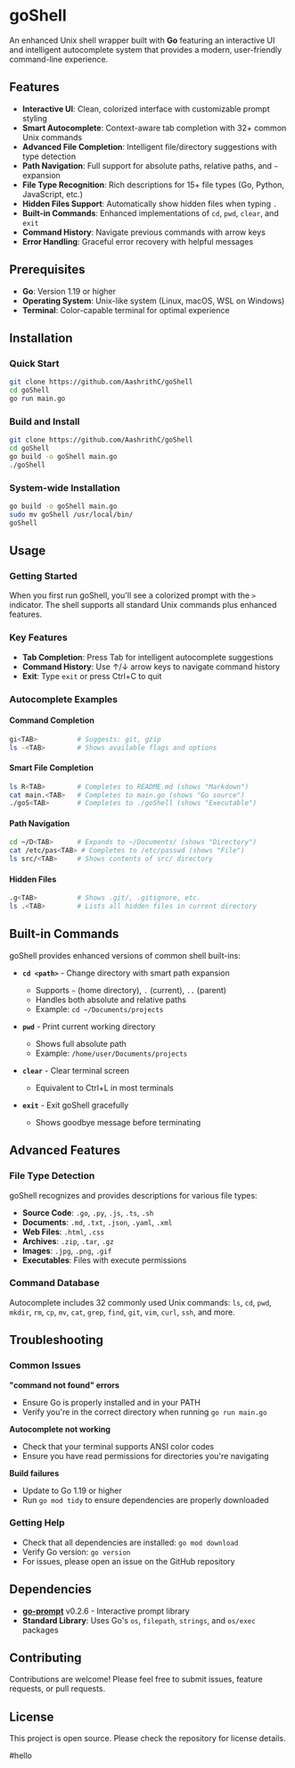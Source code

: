 # goShell

An enhanced Unix shell wrapper built with **Go** featuring an interactive UI and intelligent autocomplete system that provides a modern, user-friendly command-line experience.

## Features

- **Interactive UI**: Clean, colorized interface with customizable prompt styling
- **Smart Autocomplete**: Context-aware tab completion with 32+ common Unix commands
- **Advanced File Completion**: Intelligent file/directory suggestions with type detection
- **Path Navigation**: Full support for absolute paths, relative paths, and `~` expansion
- **File Type Recognition**: Rich descriptions for 15+ file types (Go, Python, JavaScript, etc.)
- **Hidden Files Support**: Automatically show hidden files when typing `.`
- **Built-in Commands**: Enhanced implementations of `cd`, `pwd`, `clear`, and `exit`
- **Command History**: Navigate previous commands with arrow keys
- **Error Handling**: Graceful error recovery with helpful messages

## Prerequisites

- **Go**: Version 1.19 or higher
- **Operating System**: Unix-like system (Linux, macOS, WSL on Windows)
- **Terminal**: Color-capable terminal for optimal experience

## Installation

### Quick Start
```bash
git clone https://github.com/AashrithC/goShell
cd goShell
go run main.go
```

### Build and Install
```bash
git clone https://github.com/AashrithC/goShell
cd goShell
go build -o goShell main.go
./goShell
```

### System-wide Installation
```bash
go build -o goShell main.go
sudo mv goShell /usr/local/bin/
goShell
```

## Usage

### Getting Started
When you first run goShell, you'll see a colorized prompt with the `>` indicator. The shell supports all standard Unix commands plus enhanced features.

### Key Features
- **Tab Completion**: Press Tab for intelligent autocomplete suggestions
- **Command History**: Use ↑/↓ arrow keys to navigate command history
- **Exit**: Type `exit` or press Ctrl+C to quit

### Autocomplete Examples

#### Command Completion
```bash
gi<TAB>          # Suggests: git, gzip
ls -<TAB>        # Shows available flags and options
```

#### Smart File Completion
```bash
ls R<TAB>        # Completes to README.md (shows "Markdown")
cat main.<TAB>   # Completes to main.go (shows "Go source")
./goS<TAB>       # Completes to ./goShell (shows "Executable")
```

#### Path Navigation
```bash
cd ~/D<TAB>      # Expands to ~/Documents/ (shows "Directory")
cat /etc/pas<TAB> # Completes to /etc/passwd (shows "File")
ls src/<TAB>     # Shows contents of src/ directory
```

#### Hidden Files
```bash
.g<TAB>          # Shows .git/, .gitignore, etc.
ls .<TAB>        # Lists all hidden files in current directory
```

## Built-in Commands

goShell provides enhanced versions of common shell built-ins:

- **`cd <path>`** - Change directory with smart path expansion
  - Supports `~` (home directory), `.` (current), `..` (parent)
  - Handles both absolute and relative paths
  - Example: `cd ~/Documents/projects`

- **`pwd`** - Print current working directory
  - Shows full absolute path
  - Example: `/home/user/Documents/projects`

- **`clear`** - Clear terminal screen
  - Equivalent to Ctrl+L in most terminals

- **`exit`** - Exit goShell gracefully
  - Shows goodbye message before terminating

## Advanced Features

### File Type Detection
goShell recognizes and provides descriptions for various file types:
- **Source Code**: `.go`, `.py`, `.js`, `.ts`, `.sh`
- **Documents**: `.md`, `.txt`, `.json`, `.yaml`, `.xml`
- **Web Files**: `.html`, `.css`
- **Archives**: `.zip`, `.tar`, `.gz`
- **Images**: `.jpg`, `.png`, `.gif`
- **Executables**: Files with execute permissions

### Command Database
Autocomplete includes 32 commonly used Unix commands:
`ls`, `cd`, `pwd`, `mkdir`, `rm`, `cp`, `mv`, `cat`, `grep`, `find`, `git`, `vim`, `curl`, `ssh`, and more.

## Troubleshooting

### Common Issues

**"command not found" errors**
- Ensure Go is properly installed and in your PATH
- Verify you're in the correct directory when running `go run main.go`

**Autocomplete not working**
- Check that your terminal supports ANSI color codes
- Ensure you have read permissions for directories you're navigating

**Build failures**
- Update to Go 1.19 or higher
- Run `go mod tidy` to ensure dependencies are properly downloaded

### Getting Help
- Check that all dependencies are installed: `go mod download`
- Verify Go version: `go version`
- For issues, please open an issue on the GitHub repository

## Dependencies

- **[go-prompt](https://github.com/c-bata/go-prompt)** v0.2.6 - Interactive prompt library
- **Standard Library**: Uses Go's `os`, `filepath`, `strings`, and `os/exec` packages

## Contributing

Contributions are welcome! Please feel free to submit issues, feature requests, or pull requests.

## License

This project is open source. Please check the repository for license details.

#hello
